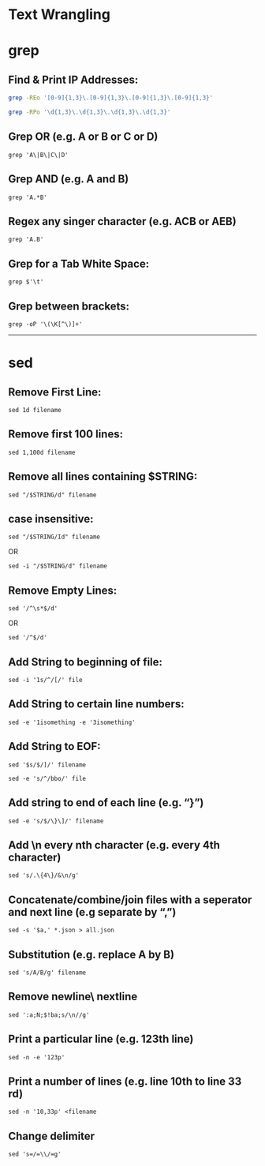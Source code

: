 # Text Wrangling

# grep

## Find & Print IP Addresses:

```bash
grep -REo '[0-9]{1,3}\.[0-9]{1,3}\.[0-9]{1,3}\.[0-9]{1,3}'

grep -RPo '\d{1,3}\.\d{1,3}\.\d{1,3}\.\d{1,3}'
```

## Grep OR (e.g. A or B or C or D)

`grep 'A\|B\|C\|D'`

## Grep AND (e.g. A and B)

`grep 'A.*B'`

## Regex any singer character (e.g. ACB or AEB)

`grep 'A.B'`

## Grep for a Tab White Space:

`grep $'\t'`

## Grep between brackets:

`grep -oP '\(\K[^\)]+'`

-----

# sed

## Remove First Line:

`sed 1d filename`

## Remove first 100 lines:

`sed 1,100d filename`

## Remove all lines containing $STRING:

`sed "/$STRING/d" filename`

## case insensitive:

`sed "/$STRING/Id" filename`

OR

`sed -i "/$STRING/d" filename`


## Remove Empty Lines:

`sed '/^\s*$/d'`


OR


`sed '/^$/d'`


## Add String to beginning of file:

`sed -i '1s/^/[/' file`

## Add String to certain line numbers:

`sed -e '1isomething -e '3isomething'`

## Add String to EOF:

`sed '$s/$/]/' filename`

`sed -e 's/^/bbo/' file`

## Add string to end of each line (e.g. “}”)

`sed -e 's/$/\}\]/' filename`

## Add \n every nth character (e.g. every 4th character)

`sed 's/.\{4\}/&\n/g'`

## Concatenate/combine/join files with a seperator and next line (e.g separate by “,”)

`sed -s '$a,' *.json > all.json`

## Substitution (e.g. replace A by B)

`sed 's/A/B/g' filename`

## Remove newline\ nextline

`sed ':a;N;$!ba;s/\n//g'`

## Print a particular line (e.g. 123th line)

`sed -n -e '123p'`

## Print a number of lines (e.g. line 10th to line 33 rd)

`sed -n '10,33p' <filename`

## Change delimiter

`sed 's=/=\\/=g'`